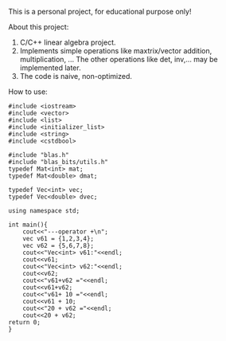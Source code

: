 This is a personal project, for educational purpose only!

About this project:
  1. C/C++ linear algebra project.
  2. Implements simple operations like maxtrix/vector addition, multiplication, ... The other operations like det, inv,... may be implemented later.
  3. The code is naive, non-optimized.

How to use:
```
#include <iostream>
#include <vector>
#include <list>
#include <initializer_list>
#include <string>
#include <cstdbool>

#include "blas.h"
#include "blas_bits/utils.h"
typedef Mat<int> mat;
typedef Mat<double> dmat;

typedef Vec<int> vec;
typedef Vec<double> dvec;

using namespace std;

int main(){
	cout<<"---operator +\n";
	vec v61 = {1,2,3,4};
	vec v62 = {5,6,7,8};
	cout<<"Vec<int> v61:"<<endl;
	cout<<v61;
	cout<<"Vec<int> v62:"<<endl;
	cout<<v62;
	cout<<"v61+v62 ="<<endl;
	cout<<v61+v62;
	cout<<"v61+ 10 ="<<endl;
	cout<<v61 + 10;
	cout<<"20 + v62 ="<<endl;
	cout<<20 + v62;
return 0;
}

```
